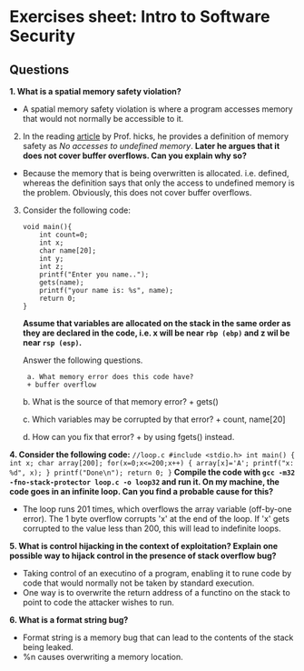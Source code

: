 # Exercises sheet: Intro to Software Security

## Questions


**1. What is a spatial memory safety violation?**
+ A spatial memory safety violation is where a program accesses memory that would not normally be accessible to it.
  
2. In the reading [article](http://www.pl-enthusiast.net/2014/07/21/memory-safety/)  by Prof. hicks, he provides a definition of memory safety as *No accesses to undefined memory*. **Later he argues that it does not cover buffer overflows. Can you explain why so?**
+ Because the memory that is being overwritten is allocated. i.e. defined, whereas the definition says that only the access to undefined memory is the problem. Obviously, this does not cover buffer overflows.
	
3. Consider the following code:  
    ```
    void main(){
    	int count=0;
    	int x;
    	char name[20];
    	int y;
    	int z;
    	printf("Enter you name..");
    	gets(name);
    	printf("your name is: %s", name);
    	return 0;
    }
    ```
    **Assume that variables are allocated on the stack in the same order as they are declared in the code, i.e. x will be near `rbp (ebp)` and z wil be near `rsp (esp)`.**

    Answer the following questions.

    	a. What memory error does this code have?
   		+ buffer overflow

 	b. What is the source of that memory error?
		+ gets()

 	c. Which variables may be corrupted by that error?
		+ count, name[20]

 	d. How can you fix that error?
		+ by using fgets() instead.


**4. Consider the following code:**
    ```
    //loop.c
    #include <stdio.h>
    int main()
    {
        int x;
        char array[200];
        for(x=0;x<=200;x++)
        {
        	array[x]='A';
        	printf("x: %d", x);
        }
        printf("Done\n");
        return 0;
    }
    ```
     **Compile the code with `gcc -m32 -fno-stack-protector loop.c -o loop32` and run it. On my machine, the code goes in an infinite loop. Can you find a probable cause for this?**
+ The loop runs 201 times, which overflows the array variable (off-by-one error). The 1 byte overflow corrupts 'x' at the end of the loop. If 'x' gets corrupted to the value less than 200, this will lead to indefinite loops.
     
**5. What is control hijacking in the context of exploitation? Explain one possible way to hijack control in the presence of stack overflow bug?**
+ Taking control of an executino of a program, enabling it to rune code by code that would normally not be taken by standard execution.
+ One way is to overwrite the return address of a functino on the stack to point to code the attacker wishes to run.


**6. What is a format string bug?** 
+ Format string is a memory bug that can lead to the contents of the stack being leaked. 
+ %n causes overwriting a memory location.  

